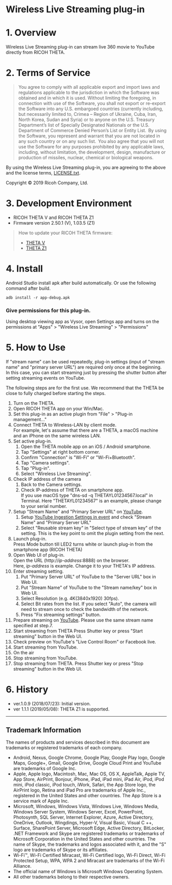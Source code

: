 # Wireless Live Streaming plug-in

# 1. Overview
Wireless Live Streaming plug-in can stream live 360 movie to YouTube directly from RICOH THETA. 

# 2. Terms of Service

> You agree to comply with all applicable export and import laws and regulations applicable to the jurisdiction in which the Software was obtained and in which it is used. Without limiting the foregoing, in connection with use of the Software, you shall not export or re-export the Software into any U.S. embargoed countries (currently including, but necessarily limited to, Crimea – Region of Ukraine, Cuba, Iran, North Korea, Sudan and Syria) or to anyone on the U.S. Treasury Department’s list of Specially Designated Nationals or the U.S. Department of Commerce Denied Person’s List or Entity List.  By using the Software, you represent and warrant that you are not located in any such country or on any such list.  You also agree that you will not use the Software for any purposes prohibited by any applicable laws, including, without limitation, the development, design, manufacture or production of missiles, nuclear, chemical or biological weapons.

By using the Wireless Live Streaming plug-in, you are agreeing to the above and the license terms, [LICENSE.txt](LICENSE.txt).

Copyright &copy; 2019 Ricoh Company, Ltd.

# 3. Development Environment

* RICOH THETA V and RICOH THETA Z1
* Firmware version 2.50.1 (V), 1.03.5 (Z1)

> How to update your RICOH THETA firmware:
> * [THETA V](https://support.theta360.com/en/manual/v/content/update/update_01.html)
> * [THETA Z1](https://support.theta360.com/en/manual/z1/content/update/update_01.html)

# 4. Install
Android Studio install apk after build automatically. Or use the following command after build.

```
adb install -r app-debug.apk
```

### Give permissions for this plug-in.

  Using desktop viewing app as Vysor, open Settings app and turns on the permissions at "Apps" > "Wireless Live Streaming" > "Permissions"

# 5. How to Use

If "stream name" can be used repeatedly, plug-in settings (input of "stream name" and "primary server URL") are required only once at the beginning. In this case, you can start streaming just by pressing the shutter button after setting streaming events on YouTube.

The following steps are for the first use.
We recommend that the THETA be close to fully charged before starting the steps.

1. Turn on the THETA.
2. Open RICOH THETA app on your Win/Mac.
3. Set this plug-in as an active plugin from "File" > "Plug-in management..."
4. Connect THETA to Wireless-LAN by client mode.  
For example, let's assume that there are a THETA, a macOS machine and an iPhone on the same wireless LAN.
5. Set active plug-in.
   1. Open the THETA mobile app on an iOS / Android smartphone.
   1. Tap "Settings" at right bottom corner.
   1. Confirm "Connection" is "Wi-Fi" or "Wi-Fi+Bluetooth".
   1. Tap "Camera settings".
   1. Tap "Plug-in".
   1. Select "Wireless Live Streaming".
6. Check IP address of the camera
   1. Back to the Camera settings.
   1. Check IP-address of THETA on smartphone app.  
   If you use macOS type "dns-sd -q THETAYL01234567.local" in Terminal. Here "THETAYL01234567" is an example, please change to your serial number.
7. Setup "Stream Name" and "Primary Server URL" on [YouTube](http://www.youtube.com/my_live_events).
   1. Setup [YouTube Ingestion Settings in event](http://www.youtube.com/my_live_events) and check "Stream Name" and "Primary Server URL"
   1. Select "Reusable stream key" in "Select type of stream key" of the setting. This is the key point to omit the plugin setting from the next.
8. Launch plug-in.  
   Press Mode button till LED2 turns white or launch plug-in from the smartphone app (RICOH THETA)
9. Open Web UI of plug-in.  
    Open the URL (http://*ip-address*:8888) on the browser.  
    Here, *ip-address* is example. Change it to your THETA's IP address.
10. Enter streaming setting.
    1. Put "Primary Server URL" of YouTube to the "Server URL" box in Web UI.
    1. Put "Stream Name" of YouTube to the "Stream name/key" box in Web UI.
    1. Select Resolution (e.g. 4K(3840x1920) 30fps).
    1. Select Bit rates from the list. If you select "Auto", the camera will need to stream once to check the bandwidth of the network.
    1. Press "Fix streaming settings" button.
11. Prepare streaming on [YouTube](http://www.youtube.com/my_live_events).
    Please use the same stream name specified at step.7.
12. Start streaming from THETA
    Press Shutter key or press "Start streaming" button in the Web UI.
13. Check preview on YouTube's "Live Control Room" or Facebook live.
14. Start streaming from YouTube.
15. On the air
16. Stop streaming from YouTube.
17. Stop streaming from THETA.
    Press Shutter key or press "Stop streaming" button in the Web UI.

# 6. History
* ver.1.0.9 (2018/07/23): Initial version.
* ver 1.1.1 (2019/05/08): THETA Z1 is supported.

---

## Trademark Information

The names of products and services described in this document are trademarks or registered trademarks of each company.

* Android, Nexus, Google Chrome, Google Play, Google Play logo, Google Maps, Google+, Gmail, Google Drive, Google Cloud Print and YouTube are trademarks of Google Inc.
* Apple, Apple logo, Macintosh, Mac, Mac OS, OS X, AppleTalk, Apple TV, App Store, AirPrint, Bonjour, iPhone, iPad, iPad mini, iPad Air, iPod, iPod mini, iPod classic, iPod touch, iWork, Safari, the App Store logo, the AirPrint logo, Retina and iPad Pro are trademarks of Apple Inc., registered in the United States and other countries. The App Store is a service mark of Apple Inc.
* Microsoft, Windows, Windows Vista, Windows Live, Windows Media, Windows Server System, Windows Server, Excel, PowerPoint, Photosynth, SQL Server, Internet Explorer, Azure, Active Directory, OneDrive, Outlook, Wingdings, Hyper-V, Visual Basic, Visual C ++, Surface, SharePoint Server, Microsoft Edge, Active Directory, BitLocker, .NET Framework and Skype are registered trademarks or trademarks of Microsoft Corporation in the United States and other countries. The name of Skype, the trademarks and logos associated with it, and the "S" logo are trademarks of Skype or its affiliates.
* Wi-Fi™, Wi-Fi Certified Miracast, Wi-Fi Certified logo, Wi-Fi Direct, Wi-Fi Protected Setup, WPA, WPA 2 and Miracast are trademarks of the Wi-Fi Alliance.
* The official name of Windows is Microsoft Windows Operating System.
* All other trademarks belong to their respective owners.
